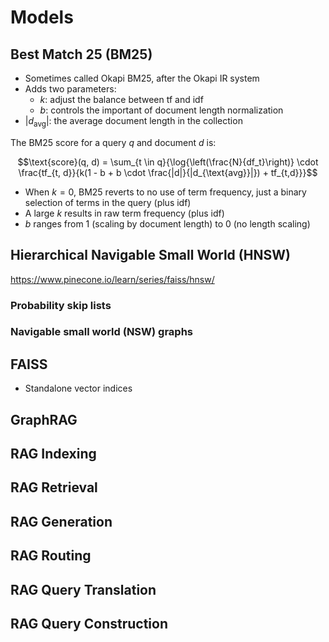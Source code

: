# Models

## Best Match 25 (BM25)

- Sometimes called Okapi BM25, after the Okapi IR system
- Adds two parameters:
  - $k$: adjust the balance between tf and idf
  - $b$: controls the important of document length normalization
- $|d_{\text{avg}}|$: the average document length in the collection

The BM25 score for a query $q$ and document $d$ is:

$$\text{score}(q, d) = \sum_{t \in q}{\log{\left(\frac{N}{df_t}\right)} \cdot \frac{tf_{t, d}}{k(1 - b + b \cdot \frac{|d|}{|d_{\text{avg}}|}) + tf_{t,d}}}$$

- When $k = 0$, BM25 reverts to no use of term frequency, just a binary selection of terms in the query (plus idf)
- A large $k$ results in raw term frequency (plus idf)
- $b$ ranges from 1 (scaling by document length) to 0 (no length scaling)

## Hierarchical Navigable Small World (HNSW)

https://www.pinecone.io/learn/series/faiss/hnsw/

### Probability skip lists

### Navigable small world (NSW) graphs

## FAISS

- Standalone vector indices

## GraphRAG

## RAG Indexing

## RAG Retrieval

## RAG Generation

## RAG Routing

## RAG Query Translation

## RAG Query Construction